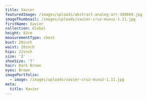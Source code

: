 ```yaml
---
title: Xavier
featuredImage: /images/uploads/abstract-analog-art-390089.jpg
imageThumbnail: /images/uploads/xavier-cruz-munuz-1.11.jpg
firstName: Xavier
collection: Global
height: 82cm
measurementType: chest
bust: 20inch
waist: 20inch
hips: 22inch
size: '2'
shoeSize: '7'
hair: Dark Brown
eyes: Brown
imagePortfolio:
  - image: /images/uploads/xavier-cruz-munuz-1.11.jpg
meta:
  title: Xavier
---
```


